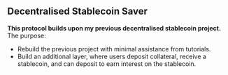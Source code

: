 ## Decentralised Stablecoin Saver

**This protocol builds upon my previous decentralised stablecoin project.**
The purpose:
- Rebuild the previous project with minimal assistance from tutorials.
- Build an additional layer, where users deposit collateral, receive a stablecoin, and can deposit to earn interest on the stablecoin.